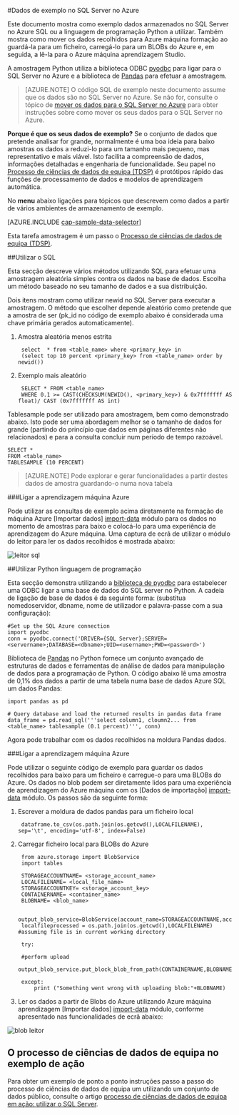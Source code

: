 <properties 
    pageTitle="Exemplo de dados do SQL Server no Azure | Microsoft Azure" 
    description="Dados de exemplo no SQL Server no Azure" 
    services="machine-learning" 
    documentationCenter="" 
    authors="bradsev" 
    manager="jhubbard" 
    editor="cgronlun" />

<tags 
    ms.service="machine-learning" 
    ms.workload="data-services" 
    ms.tgt_pltfrm="na" 
    ms.devlang="na" 
    ms.topic="article" 
    ms.date="09/19/2016" 
    ms.author="fashah;garye;bradsev" /> 

#<a name="heading"></a>Dados de exemplo no SQL Server no Azure


Este documento mostra como exemplo dados armazenados no SQL Server no Azure SQL ou a linguagem de programação Python a utilizar. Também mostra como mover os dados recolhidos para Azure máquina formação ao guardá-la para um ficheiro, carregá-lo para um BLOBs do Azure e, em seguida, a lê-la para o Azure máquina aprendizagem Studio.

A amostragem Python utiliza a biblioteca ODBC [pyodbc](https://code.google.com/p/pyodbc/) para ligar para o SQL Server no Azure e a biblioteca de [Pandas](http://pandas.pydata.org/) para efetuar a amostragem.

>[AZURE.NOTE] O código SQL de exemplo neste documento assume que os dados são no SQL Server no Azure. Se não for, consulte o tópico de [mover os dados para o SQL Server no Azure](machine-learning-data-science-move-sql-server-virtual-machine.md) para obter instruções sobre como mover os seus dados para o SQL Server no Azure.

**Porque é que os seus dados de exemplo?**
Se o conjunto de dados que pretende analisar for grande, normalmente é uma boa ideia para baixo amostras os dados a reduzi-lo para um tamanho mais pequeno, mas representativo e mais viável. Isto facilita a compreensão de dados, informações detalhadas e engenharia de funcionalidade. Seu papel no [Processo de ciências de dados de equipa (TDSP)](https://azure.microsoft.com/documentation/learning-paths/cortana-analytics-process/) é protótipos rápido das funções de processamento de dados e modelos de aprendizagem automática.

No **menu** abaixo ligações para tópicos que descrevem como dados a partir de vários ambientes de armazenamento de exemplo. 

[AZURE.INCLUDE [cap-sample-data-selector](../../includes/cap-sample-data-selector.md)]

Esta tarefa amostragem é um passo o [Processo de ciências de dados de equipa (TDSP)](https://azure.microsoft.com/documentation/learning-paths/cortana-analytics-process/).

##<a name="SQL"></a>Utilizar o SQL

Esta secção descreve vários métodos utilizando SQL para efetuar uma amostragem aleatória simples contra os dados na base de dados. Escolha um método baseado no seu tamanho de dados e a sua distribuição.

Dois itens mostram como utilizar newid no SQL Server para executar a amostragem. O método que escolher depende aleatório como pretende que a amostra de ser (pk_id no código de exemplo abaixo é considerada uma chave primária gerados automaticamente).

1. Amostra aleatória menos estrita

        select  * from <table_name> where <primary_key> in 
        (select top 10 percent <primary_key> from <table_name> order by newid())

2. Exemplo mais aleatório 

        SELECT * FROM <table_name>
        WHERE 0.1 >= CAST(CHECKSUM(NEWID(), <primary_key>) & 0x7fffffff AS float)/ CAST (0x7fffffff AS int)

Tablesample pode ser utilizado para amostragem, bem como demonstrado abaixo. Isto pode ser uma abordagem melhor se o tamanho de dados for grande (partindo do princípio que dados em páginas diferentes não relacionados) e para a consulta concluir num período de tempo razoável.

    SELECT *
    FROM <table_name> 
    TABLESAMPLE (10 PERCENT)

>[AZURE.NOTE] Pode explorar e gerar funcionalidades a partir destes dados de amostra guardando-o numa nova tabela


###<a name="sql-aml"></a>Ligar a aprendizagem máquina Azure

Pode utilizar as consultas de exemplo acima diretamente na formação de máquina Azure [Importar dados] [ import-data] módulo para os dados no momento de amostras para baixo e colocá-lo para uma experiência de aprendizagem do Azure máquina. Uma captura de ecrã de utilizar o módulo do leitor para ler os dados recolhidos é mostrada abaixo:
   
![leitor sql][1]

##<a name="python"></a>Utilizar Python linguagem de programação 

Esta secção demonstra utilizando a [biblioteca de pyodbc](https://code.google.com/p/pyodbc/) para estabelecer uma ODBC ligar a uma base de dados do SQL server no Python. A cadeia de ligação de base de dados é da seguinte forma: (substitua nomedoservidor, dbname, nome de utilizador e palavra-passe com a sua configuração):

    #Set up the SQL Azure connection
    import pyodbc   
    conn = pyodbc.connect('DRIVER={SQL Server};SERVER=<servername>;DATABASE=<dbname>;UID=<username>;PWD=<password>')

Biblioteca de [Pandas](http://pandas.pydata.org/) no Python fornece um conjunto avançado de estruturas de dados e ferramentas de análise de dados para manipulação de dados para a programação de Python. O código abaixo lê uma amostra de 0,1% dos dados a partir de uma tabela numa base de dados Azure SQL um dados Pandas:

    import pandas as pd

    # Query database and load the returned results in pandas data frame
    data_frame = pd.read_sql('''select column1, cloumn2... from <table_name> tablesample (0.1 percent)''', conn)

Agora pode trabalhar com os dados recolhidos na moldura Pandas dados. 

###<a name="python-aml"></a>Ligar a aprendizagem máquina Azure

Pode utilizar o seguinte código de exemplo para guardar os dados recolhidos para baixo para um ficheiro e carregue-o para uma BLOBs do Azure. Os dados no blob podem ser diretamente lidos para uma experiência de aprendizagem do Azure máquina com os [Dados de importação] [ import-data] módulo. Os passos são da seguinte forma: 

1. Escrever a moldura de dados pandas para um ficheiro local

        dataframe.to_csv(os.path.join(os.getcwd(),LOCALFILENAME), sep='\t', encoding='utf-8', index=False)

2. Carregar ficheiro local para BLOBs do Azure

        from azure.storage import BlobService
        import tables

        STORAGEACCOUNTNAME= <storage_account_name>
        LOCALFILENAME= <local_file_name>
        STORAGEACCOUNTKEY= <storage_account_key>
        CONTAINERNAME= <container_name>
        BLOBNAME= <blob_name>

        output_blob_service=BlobService(account_name=STORAGEACCOUNTNAME,account_key=STORAGEACCOUNTKEY)    
        localfileprocessed = os.path.join(os.getcwd(),LOCALFILENAME) #assuming file is in current working directory
        
        try:
       
        #perform upload
        output_blob_service.put_block_blob_from_path(CONTAINERNAME,BLOBNAME,localfileprocessed)
        
        except:         
            print ("Something went wrong with uploading blob:"+BLOBNAME)

3. Ler os dados a partir de Blobs do Azure utilizando Azure máquina aprendizagem [Importar dados] [ import-data] módulo, conforme apresentado nas funcionalidades de ecrã abaixo:
 
![blob leitor][2]

## <a name="the-team-data-science-process-in-action-example"></a>O processo de ciências de dados de equipa no exemplo de ação

Para obter um exemplo de ponto a ponto instruções passo a passo do processo de ciências de dados de equipa um utilizando um conjunto de dados público, consulte o artigo [processo de ciências de dados de equipa em ação: utilizar o SQL Server](machine-learning-data-science-process-sql-walkthrough.md).

[1]: ./media/machine-learning-data-science-sample-sql-server-virtual-machine/reader_database.png
[2]: ./media/machine-learning-data-science-sample-sql-server-virtual-machine/reader_blob.png

 [import-data]: https://msdn.microsoft.com/library/azure/4e1b0fe6-aded-4b3f-a36f-39b8862b9004/
